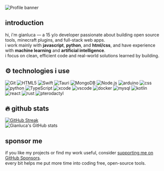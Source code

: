 ![Profile banner](https://i.imgur.com/VNP2tTx.gif)

## introduction

hi, i'm gianluca — a 15 y/o developer passionate about building open source tools, minecraft plugins, and full-stack web apps.  
i work mainly with **javascript**, **python**, and **html/css**, and have experience with **machine learning** and **artificial intelligence**.  
i focus on clean, efficient code and real-world solutions learned by building.

## ⚙️ technologies i use

![Git](https://img.shields.io/badge/git-%23F05033.svg?style=for-the-badge&logo=git&logoColor=white)
![HTML5](https://img.shields.io/badge/html5-%23E34F26.svg?style=for-the-badge&logo=html5&logoColor=white)
![Swift](https://img.shields.io/badge/swift-FA7343.svg?style=for-the-badge&logo=swift&logoColor=white)
![Tauri](https://img.shields.io/badge/tauri-%23FFC131.svg?style=for-the-badge&logo=tauri&logoColor=black)
![MongoDB](https://img.shields.io/badge/mongodb-4EA94B.svg?style=for-the-badge&logo=mongodb&logoColor=white)
![Node.js](https://img.shields.io/badge/node.js-6DA55F.svg?style=for-the-badge&logo=node.js&logoColor=white)
![arduino](https://img.shields.io/badge/arduino-00979D.svg?style=for-the-badge&logo=arduino&logoColor=white)
![css](https://img.shields.io/badge/css-%231572B6.svg?style=for-the-badge&logo=css&logoColor=white)
![python](https://img.shields.io/badge/python-3776AB.svg?style=for-the-badge&logo=python&logoColor=white)
![TypeScript](https://img.shields.io/badge/TypeScript-3178C6.svg?style=for-the-badge&logo=typescript&logoColor=white)
![xcode](https://img.shields.io/badge/xcode-147EFB.svg?style=for-the-badge&logo=xcode&logoColor=white)
![vscode](https://img.shields.io/badge/VSCode-007ACC.svg?style=for-the-badge&logo=visual-studio-code&logoColor=white)
![docker](https://img.shields.io/badge/docker-2496ED.svg?style=for-the-badge&logo=docker&logoColor=white)
![mysql](https://img.shields.io/badge/mysql-%2300f.svg?style=for-the-badge&logo=mysql&logoColor=white)
![kotlin](https://img.shields.io/badge/kotlin-7F52FF.svg?style=for-the-badge&logo=kotlin&logoColor=white)
![react](https://img.shields.io/badge/react-%2320232a.svg?style=for-the-badge&logo=react&logoColor=%2361DAFB)
![rust](https://img.shields.io/badge/rust-%23000000.svg?style=for-the-badge&logo=rust&logoColor=white)
![pterodactyl](https://img.shields.io/badge/pterodactyl-181717.svg?style=for-the-badge&logo=github&logoColor=white) 

## 🔥 github stats

[![GitHub Streak](https://streak-stats.demolab.com?user=Gianlu1107&theme=tokyonight)](https://streak-stats.demolab.com/?user=Gianlu1107)  
![Gianluca's GitHub stats](https://github-readme-stats.vercel.app/api?username=Gianlu1107&show_icons=true&theme=tokyonight)

## sponsor me

if you like my projects or find my work useful, consider [supporting me on GitHub Sponsors](https://github.com/sponsors/Gianlu1107).  
every bit helps me put more time into coding free, open-source tools.
